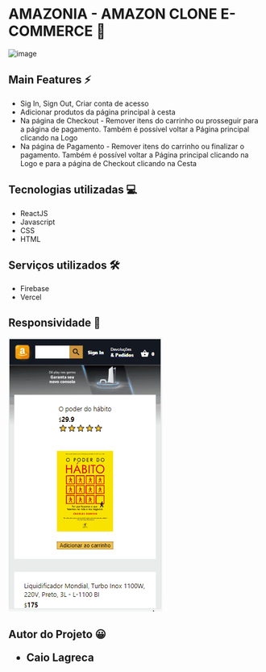 
<h1>AMAZONIA - AMAZON CLONE E-COMMERCE 🛒</h1>

![image](https://github.com/caiolagreca/amazon_clone/blob/main/src/images/amazon_gif.gif)

<h2>Main Features ⚡</h2>
<ul>
  <li>Sig In, Sign Out, Criar conta de acesso</li>
  <li>Adicionar produtos da página principal à cesta</li>
  <li>Na página de Checkout - Remover itens do carrinho ou prosseguir para a página de pagamento. Também é possível voltar a Página principal clicando na Logo</li>
  <li>Na página de Pagamento - Remover itens do carrinho ou finalizar o pagamento. Também é possível voltar a Página principal clicando na Logo e para a página de Checkout clicando na Cesta</li>
</ul>

<h2>Tecnologias utilizadas 💻</h2>
<ul>
  <li>ReactJS</li>
  <li>Javascript</li>
  <li>CSS</li>
  <li>HTML</li>
</ul>

<h2>Serviços utilizados 🛠</h2>
<ul>
  <li>Firebase</li>
  <li>Vercel</li>
</ul>

<h2>Responsividade 📱</h2>

![image](https://github.com/caiolagreca/amazon_clone/blob/main/src/images/amazon_gif_mobile.gif)

<h2>Autor do Projeto 😀</2>
<ul>
  <li>Caio Lagreca</li>
</ul>
